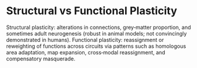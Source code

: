 # Structural vs Functional Plasticity
Structural plasticity: alterations in connections, grey‑matter proportion, and sometimes adult neurogenesis (robust in animal models; not convincingly demonstrated in humans). Functional plasticity: reassignment or reweighting of functions across circuits via patterns such as homologous area adaptation, map expansion, cross‑modal reassignment, and compensatory masquerade.
